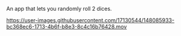 An app that lets you randomly roll 2 dices.

https://user-images.githubusercontent.com/17130544/148085933-bc368ec6-1713-4b6f-b8e3-8c4c16b76428.mov
